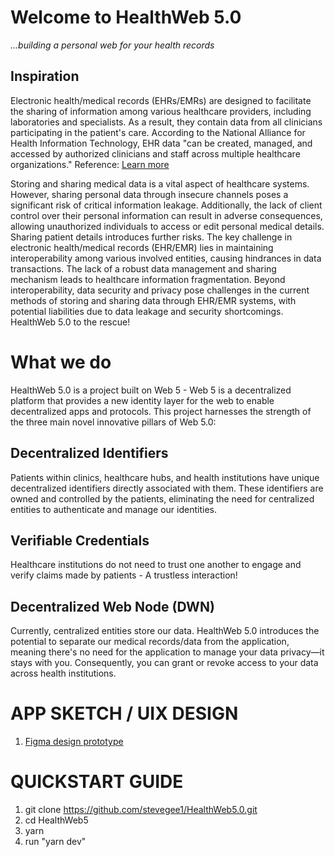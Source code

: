 # Welcome to HealthWeb 5.0
_...building a personal web for your health records_

## Inspiration

Electronic health/medical records (EHRs/EMRs) are designed to facilitate the sharing of information among various healthcare providers, including laboratories and specialists. As a result, they contain data from all clinicians participating in the patient's care. According to the National Alliance for Health Information Technology, EHR data "can be created, managed, and accessed by authorized clinicians and staff across multiple healthcare organizations."
Reference: [Learn more](https://www.healthit.gov/buzz-blog/electronic-health-and-medical-records/emr-vs-ehr-difference/)

Storing and sharing medical data is a vital aspect of healthcare systems. However, sharing personal data through insecure channels poses a significant risk of critical information leakage. Additionally, the lack of client control over their personal information can result in adverse consequences, allowing unauthorized individuals to access or edit personal medical details. Sharing patient details introduces further risks. The key challenge in electronic health/medical records (EHR/EMR) lies in maintaining interoperability among various involved entities, causing hindrances in data transactions. The lack of a robust data management and sharing mechanism leads to healthcare information fragmentation. Beyond interoperability, data security and privacy pose challenges in the current methods of storing and sharing data through EHR/EMR systems, with potential liabilities due to data leakage and security shortcomings. HealthWeb 5.0 to the rescue!


# What we do

HealthWeb 5.0 is a project built on Web 5 - Web 5 is a decentralized platform that provides a new identity layer for the web to enable decentralized apps and protocols. This project harnesses the strength of the three main novel innovative pillars of Web 5.0:

## Decentralized Identifiers
Patients within clinics, healthcare hubs, and health institutions have unique decentralized identifiers directly associated with them. These identifiers are owned and controlled by the patients, eliminating the need for centralized entities to authenticate and manage our identities.

## Verifiable Credentials
Healthcare institutions do not need to trust one another to engage and verify claims made by patients - A trustless interaction!

## Decentralized Web Node (DWN)
Currently, centralized entities store our data. HealthWeb 5.0 introduces the potential to separate our medical records/data from the application, meaning there's no need for the application to manage your data privacy—it stays with you. Consequently, you can grant or revoke access to your data across health institutions.

# APP SKETCH / UIX DESIGN 

1. [Figma design prototype](https://www.figma.com/proto/QCClWvuMceU5M6y34P6h8k/HEALTHWEB-5.0?node-id=6-127&starting-point-node-id=6%3A127&t=ULgRKJS3jivHcTrS-1&scaling=scale-down)



# QUICKSTART GUIDE
1. git clone  https://github.com/stevegee1/HealthWeb5.0.git
2. cd HealthWeb5
3. yarn
4. run "yarn dev"


